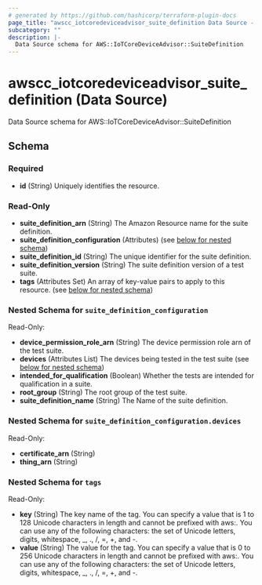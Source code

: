 ```yaml
---
# generated by https://github.com/hashicorp/terraform-plugin-docs
page_title: "awscc_iotcoredeviceadvisor_suite_definition Data Source - terraform-provider-awscc"
subcategory: ""
description: |-
  Data Source schema for AWS::IoTCoreDeviceAdvisor::SuiteDefinition
---
```


# awscc_iotcoredeviceadvisor_suite_definition (Data Source)

Data Source schema for AWS::IoTCoreDeviceAdvisor::SuiteDefinition



<!-- schema generated by tfplugindocs -->
## Schema

### Required

- **id** (String) Uniquely identifies the resource.

### Read-Only

- **suite_definition_arn** (String) The Amazon Resource name for the suite definition.
- **suite_definition_configuration** (Attributes) (see [below for nested schema](#nestedatt--suite_definition_configuration))
- **suite_definition_id** (String) The unique identifier for the suite definition.
- **suite_definition_version** (String) The suite definition version of a test suite.
- **tags** (Attributes Set) An array of key-value pairs to apply to this resource. (see [below for nested schema](#nestedatt--tags))

<a id="nestedatt--suite_definition_configuration"></a>
### Nested Schema for `suite_definition_configuration`

Read-Only:

- **device_permission_role_arn** (String) The device permission role arn of the test suite.
- **devices** (Attributes List) The devices being tested in the test suite (see [below for nested schema](#nestedatt--suite_definition_configuration--devices))
- **intended_for_qualification** (Boolean) Whether the tests are intended for qualification in a suite.
- **root_group** (String) The root group of the test suite.
- **suite_definition_name** (String) The Name of the suite definition.

<a id="nestedatt--suite_definition_configuration--devices"></a>
### Nested Schema for `suite_definition_configuration.devices`

Read-Only:

- **certificate_arn** (String)
- **thing_arn** (String)



<a id="nestedatt--tags"></a>
### Nested Schema for `tags`

Read-Only:

- **key** (String) The key name of the tag. You can specify a value that is 1 to 128 Unicode characters in length and cannot be prefixed with aws:. You can use any of the following characters: the set of Unicode letters, digits, whitespace, _, ., /, =, +, and -.
- **value** (String) The value for the tag. You can specify a value that is 0 to 256 Unicode characters in length and cannot be prefixed with aws:. You can use any of the following characters: the set of Unicode letters, digits, whitespace, _, ., /, =, +, and -.


